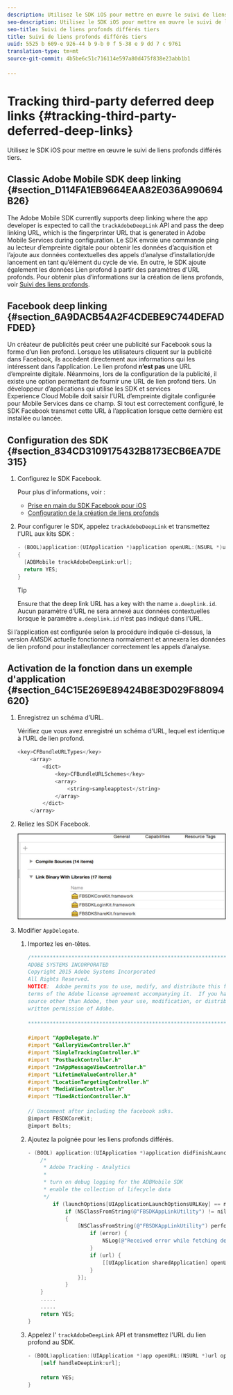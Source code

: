 ```yaml
---
description: Utilisez le SDK iOS pour mettre en œuvre le suivi de liens profonds différés tiers.
seo-description: Utilisez le SDK iOS pour mettre en œuvre le suivi de liens profonds différés tiers.
seo-title: Suivi de liens profonds différés tiers
title: Suivi de liens profonds différés tiers
uuid: 5525 b 609-e 926-44 b 9-b 0 f 5-38 e 9 dd 7 c 9761
translation-type: tm+mt
source-git-commit: 4b5be6c51c716114e597a80d475f838e23abb1b1

---
```



# Tracking third-party deferred deep links {#tracking-third-party-deferred-deep-links}

Utilisez le SDK iOS pour mettre en œuvre le suivi de liens profonds différés tiers.

## Classic Adobe Mobile SDK deep linking {#section_D114FA1EB9664EAA82E036A990694B26}

The Adobe Mobile SDK currently supports deep linking where the app developer is expected to call the `trackAdobeDeepLink` API and pass the deep linking URL, which is the fingerprinter URL that is generated in Adobe Mobile Services during configuration. Le SDK envoie une commande ping au lecteur d’empreinte digitale pour obtenir les données d’acquisition et l’ajoute aux données contextuelles des appels d’analyse d’installation/de lancement en tant qu’élément du cycle de vie. En outre, le SDK ajoute également les données Lien profond à partir des paramètres d'URL profonds. Pour obtenir plus d’informations sur la création de liens profonds, voir [Suivi des liens profonds](/help/ios/acquisition-main/tracking-deep-links/tracking-deep-links.md).

## Facebook deep linking {#section_6A9DACB54A2F4CDEBE9C744DEFADFDED}

Un créateur de publicités peut créer une publicité sur Facebook sous la forme d’un lien profond. Lorsque les utilisateurs cliquent sur la publicité dans Facebook, ils accèdent directement aux informations qui les intéressent dans l’application. Le lien profond **n’est pas** une URL d’empreinte digitale. Néanmoins, lors de la configuration de la publicité, il existe une option permettant de fournir une URL de lien profond tiers. Un développeur d’applications qui utilise les SDK et services Experience Cloud Mobile doit saisir l’URL d’empreinte digitale configurée pour Mobile Services dans ce champ. Si tout est correctement configuré, le SDK Facebook transmet cette URL à l’application lorsque cette dernière est installée ou lancée.

## Configuration des SDK {#section_834CD3109175432B8173ECB6EA7DE315}

1. Configurez le SDK Facebook.

   Pour plus d'informations, voir :

   * [Prise en main du SDK Facebook pour iOS](https://developers.facebook.com/docs/ios/getting-started)
   * [Configuration de la création de liens profonds](https://developers.facebook.com/docs/app-ads/deep-linking#os)

1. Pour configurer le SDK, appelez `trackAdobeDeepLink` et transmettez l'URL aux kits SDK :

   ```objective-c
   - (BOOL)application:(UIApplication *)application openURL:(NSURL *)url sourceApplication:(NSString *)sourceApplication annotation:(id)annotation 
   { 
     [ADBMobile trackAdobeDeepLink:url]; 
     return YES; 
   }
   ```

   >[!TIP]
   >
   >Ensure that the deep link URL has a key with the name `a.deeplink.id`. Aucun paramètre d’URL ne sera annexé aux données contextuelles lorsque le paramètre `a.deeplink.id` n’est pas indiqué dans l’URL.

Si l’application est configurée selon la procédure indiquée ci-dessus, la version AMSDK actuelle fonctionnera normalement et annexera les données de lien profond pour installer/lancer correctement les appels d’analyse.

## Activation de la fonction dans un exemple d'application {#section_64C15E269E89424B8E3D029F88094620}

1. Enregistrez un schéma d’URL.

   Vérifiez que vous avez enregistré un schéma d’URL, lequel est identique à l’URL de lien profond.

   ```objective-c
   <key>CFBundleURLTypes</key> 
       <array> 
           <dict> 
               <key>CFBundleURLSchemes</key> 
               <array> 
                   <string>sampleapptest</string> 
               </array> 
           </dict> 
       </array>
   ```

1. Reliez les SDK Facebook.

   ![Fichiers Facebook](assets/link-fb-sdk.jpg)

1. Modifier `AppDelegate`.

   1. Importez les en-têtes.

      ```objective-c
      /************************************************************************* 
      ADOBE SYSTEMS INCORPORATED 
      Copyright 2015 Adobe Systems Incorporated 
      All Rights Reserved. 
      NOTICE:  Adobe permits you to use, modify, and distribute this file in accordance with the 
      terms of the Adobe license agreement accompanying it.  If you have received this file from a 
      source other than Adobe, then your use, modification, or distribution of it requires the prior 
      written permission of Adobe. 
      
      **************************************************************************/ 
      
      #import "AppDelegate.h" 
      #import "GalleryViewController.h" 
      #import "SimpleTrackingController.h" 
      #import "PostbackController.h" 
      #import "InAppMessageViewController.h" 
      #import "LifetimeValueController.h" 
      #import "LocationTargetingController.h" 
      #import "MediaViewController.h" 
      #import "TimedActionController.h"
      
      // Uncomment after including the facebook sdks. 
      @import FBSDKCoreKit; 
      @import Bolts;
      ```

   1. Ajoutez la poignée pour les liens profonds différés.

      ```objective-c
      - (BOOL) application:(UIApplication *)application didFinishLaunchingWithOptions:(NSDictionary *)launchOptions { 
          /* 
           * Adobe Tracking - Analytics 
           * 
           * turn on debug logging for the ADBMobile SDK 
           * enable the collection of lifecycle data 
           */ 
              if (launchOptions[UIApplicationLaunchOptionsURLKey] == nil) { 
                  if (NSClassFromString(@"FBSDKAppLinkUtility") != nil) 
                  { 
                      [NSClassFromString(@"FBSDKAppLinkUtility") performSelector:@selector(fetchDeferredAppLink:) withObject:^(NSURL *url, NSError *error) { 
                          if (error) { 
                              NSLog(@"Received error while fetching deferred app link %@", error); 
                          } 
                          if (url) { 
                              [[UIApplication sharedApplication] openURL:url]; 
                          } 
                      }]; 
                  } 
          } 
          ..... 
          ..... 
          return YES; 
      }
      ```

   1. Appelez l' `trackAdobeDeepLink` API et transmettez l'URL du lien profond au SDK.

      ```objective-c
      - (BOOL)application:(UIApplication *)app openURL:(NSURL *)url options:(NSDictionary<NSString *, id> *)options { 
          [self handleDeepLink:url]; 
      
          return YES; 
      }
      ```

